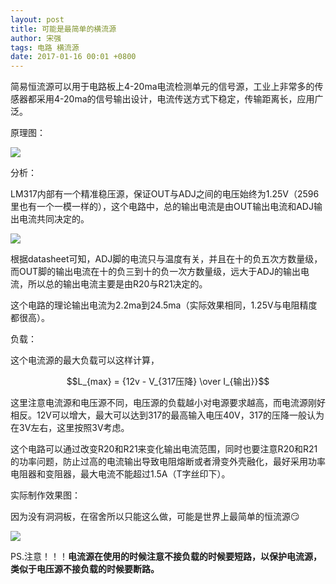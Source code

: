 ```yaml
---
layout: post
title: 可能是最简单的横流源
author: 宋强
tags: 电路 横流源
date: 2017-01-16 00:01 +0800
---
```


简易恒流源可以用于电路板上4-20ma电流检测单元的信号源，工业上非常多的传感器都采用4-20ma的信号输出设计，电流传送方式下稳定，传输距离长，应用广泛。

原理图：

![](../../../images/Current&#32;Source/Schemetic.jpg)

分析：

LM317内部有一个精准稳压源，保证OUT与ADJ之间的电压始终为1.25V（2596里也有一个一模一样的），这个电路中，总的输出电流是由OUT输出电流和ADJ输出电流共同决定的。

![](../../../images/Current&#32;Source/A-T&#32;Table.jpg)

根据datasheet可知，ADJ脚的电流只与温度有关，并且在十的负五次方数量级，而OUT脚的输出电流在十的负三到十的负一次方数量级，远大于ADJ的输出电流，所以总的输出电流主要是由R20与R21决定的。

这个电路的理论输出电流为2.2ma到24.5ma（实际效果相同，1.25V与电阻精度都很高）。

负载：

这个电流源的最大负载可以这样计算，

$$L_{max} = {12v - V_{317压降} \over I_{输出}}$$

这里注意电流源和电压源不同，电压源的负载越小对电源要求越高，而电流源刚好相反。12V可以增大，最大可以达到317的最高输入电压40V，317的压降一般认为在3V左右，这里按照3V考虑。

这个电路可以通过改变R20和R21来变化输出电流范围，同时也要注意R20和R21的功率问题，防止过高的电流输出导致电阻熔断或者滑变外壳融化，最好采用功率电阻器和变阻器，最大电流不能超过1.5A（T字丝印下）。

实际制作效果图：

因为没有洞洞板，在宿舍所以只能这么做，可能是世界上最简单的恒流源:smirk:

![](../../../images/Current&#32;Source/Test&#32;circute.jpg)

PS.注意！！！**电流源在使用的时候注意不接负载的时候要短路，以保护电流源，类似于电压源不接负载的时候要断路。**
